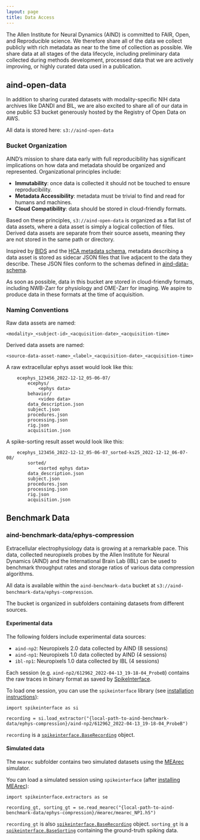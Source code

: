 ```yaml
---
layout: page
title: Data Access
---
```


The Allen Institute for Neural Dynamics (AIND) is committed to FAIR, Open, and Reproducible science. We therefore share all of the data we collect publicly with rich metadata as near to the time of collection as possible. We share data at all stages of the data lifecycle, including preliminary data collected during methods development, processed data that we are actively improving, or highly curated data used in a publication.

## aind-open-data

In addition to sharing curated datasets with modality-specific NIH data archives like DANDI and BIL, we are also excited to share all of our data in one public S3 bucket generously hosted by the Registry of Open Data on AWS. 

All data is stored here: `s3://aind-open-data`

### Bucket Organization
AIND’s mission to share data early with full reproducibility has significant implications on how data and metadata should be organized and represented. Organizational principles include:

* **Immutability**: once data is collected it should not be touched to ensure reproducibility.
* **Metadata Accessibility**: metadata must be trivial to find and read for humans and machines.
* **Cloud Compatibility**: data should be stored in cloud-friendly formats.

Based on these principles, `s3://aind-open-data` is organized as a flat list of data assets, where a data asset is simply a logical collection of files. Derived data assets are separate from their source assets, meaning they are not stored in the same path or directory.

Inspired by [BIDS](https://bids-specification.readthedocs.io/en/stable/) and the [HCA metadata schema](https://data.humancellatlas.org/metadata/structure), metadata describing a data asset is stored as sidecar JSON files that live adjacent to the data they describe. These JSON files conform to the schemas defined in [aind-data-schema](https://github.com/allenNeuralDynamics/aind-data-schema/).

As soon as possible, data in this bucket are stored in cloud-friendly formats, including NWB-Zarr for physiology and OME-Zarr for imaging. We aspire to produce data in these formats at the time of acquisition.

### Naming Conventions
Raw data assets are named:

`<modality>_<subject-id>_<acquisition-date>_<acquisition-time>`

Derived data assets are named:

`<source-data-asset-name>_<label>_<acquisition-date>_<acquisition-time>`

A raw extracellular ephys asset would look like this:

```
    ecephys_123456_2022-12-12_05-06-07/
        ecephys/
            <ephys data>
        behavior/
            <video data>
        data_description.json
        subject.json
        procedures.json
        processing.json
        rig.json
        acquisition.json
```

A spike-sorting result asset would look like this:

```
    ecephys_123456_2022-12-12_05-06-07_sorted-ks25_2022-12-12_06-07-08/
        sorted/
            <sorted ephys data>
        data_description.json
        subject.json
        procedures.json
        processing.json
        rig.json
        acquisition.json
```

## Benchmark Data

### aind-benchmark-data/ephys-compression

Extracellular electrophysiology data is growing at a remarkable pace. This data, collected neuropixels probes by the Allen Institute for Neural Dynamics (AIND) and the International Brain Lab (IBL) can be used to benchmark throughput rates and storage ratios of various data compression algorithms.

All data is available within the `aind-benchmark-data` bucket at `s3://aind-benchmark-data/ephys-compression`.

The bucket is organized in subfolders containing datasets from different sources.

#### Experimental data

The following folders include experimental data sources:

- `aind-np2`: Neuropixels 2.0 data collected by AIND (8 sessions)
- `aind-np1`: Neuropixels 1.0 data collected by AIND (4 sessions)
- `ibl-np1`: Neuropixels 1.0 data collected by IBL (4 sessions)

Each session (e.g. `aind-np2/612962_2022-04-13_19-18-04_ProbeB`) contains the raw traces in binary format as saved by [SpikeInterface](https://github.com/SpikeInterface/spikeinterface).

To load one session, you can use the `spikeinterface` library (see [installation instructions](https://spikeinterface.readthedocs.io/en/latest/installation.html)):

```
import spikeinterface as si

recording = si.load_extractor("{local-path-to-aind-benchmark-data/ephys-compression}/aind-np2/612962_2022-04-13_19-18-04_ProbeB")
```

`recording` is a [`spikeinterface.BaseRecording`](https://spikeinterface.readthedocs.io/en/latest/api.html#spikeinterface.core.BaseRecording) object.

#### Simulated data

The `mearec` subfolder contains two simulated datasets using the [MEArec](https://github.com/SpikeInterface/MEArec) simulator.

You can load a simulated session using `spikeinterface` (after [installing MEArec](https://mearec.readthedocs.io/en/latest/installation.html)):

```
import spikeinterface.extractors as se

recording_gt, sorting_gt = se.read_mearec("{local-path-to-aind-benchmark-data/ephys-compression}/mearec/mearec_NP1.h5")
```

`recording_gt` is also [`spikeinterface.BaseRecording`](https://spikeinterface.readthedocs.io/en/latest/api.html#spikeinterface.core.BaseRecording) object. `sorting_gt` is a [`spikeinterface.BaseSorting`](https://spikeinterface.readthedocs.io/en/latest/api.html#spikeinterface.core.BaseSorting) containing the ground-truth spiking data.
